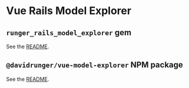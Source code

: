 # Vue Rails Model Explorer

## `runger_rails_model_explorer` gem

See the [README](https://github.com/davidrunger/vue_rails_model_explorer/tree/main/runger_rails_model_explorer#readme).

## `@davidrunger/vue-model-explorer` NPM package

See the [README](https://github.com/davidrunger/vue_rails_model_explorer/tree/main/vue-model-explorer#readme).
